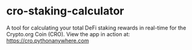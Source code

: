 # cro-staking-calculator
A tool for calculating your total DeFi staking rewards in real-time for the Crypto.org Coin (CRO). View the app in action at: https://cro.pythonanywhere.com
